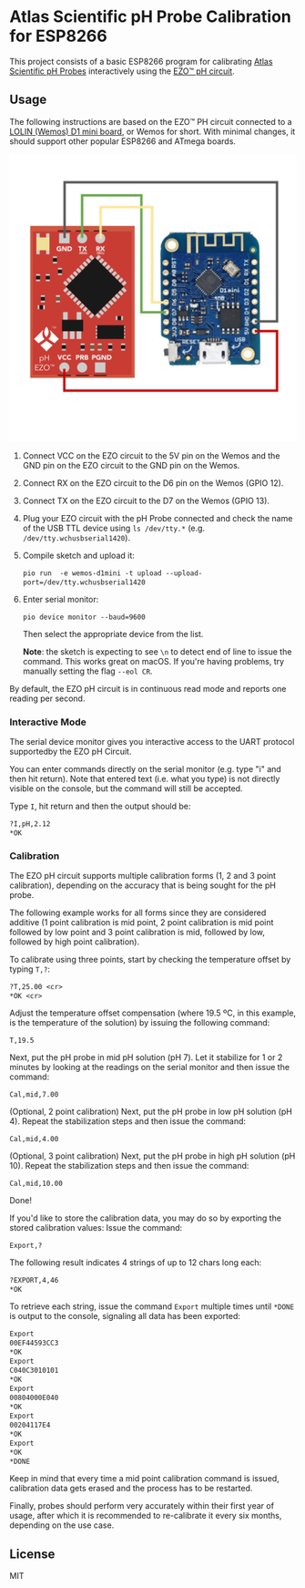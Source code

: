 # Atlas Scientific pH Probe Calibration for ESP8266

This project consists of a basic ESP8266 program for calibrating [Atlas Scientific pH Probes](https://atlas-scientific.com/probes/) interactively using the [EZO™ pH circuit](https://atlas-scientific.com/circuits/ezo-ph-circuit/).

## Usage

The following instructions are based on the EZO™ PH circuit connected to a [LOLIN (Wemos) D1 mini board](https://docs.wemos.cc/en/latest/d1/d1_mini.html), or Wemos for short. With minimal changes, it should support other popular ESP8266 and ATmega boards.

![Circuit](images/circuit.png)

1. Connect VCC on the EZO circuit to the 5V pin on the Wemos and the GND pin on the EZO circuit to the GND pin on the Wemos.

2. Connect RX on the EZO circuit to the D6 pin on the Wemos (GPIO 12).

3. Connect TX on the EZO circuit to the D7 on the Wemos (GPIO 13).

4. Plug your EZO circuit with the pH Probe connected and check the name of the USB TTL device using `ls /dev/tty.*` (e.g. `/dev/tty.wchusbserial1420`).

5. Compile sketch and upload it:

   ```
   pio run  -e wemos-d1mini -t upload --upload-port=/dev/tty.wchusbserial1420
   ```

6. Enter serial monitor:

    ```
    pio device monitor --baud=9600
    ```

    Then select the appropriate device from the list.

    **Note**: the sketch is expecting to see `\n` to detect end of line to issue the command. This works great on macOS. If you're having problems, try manually setting the flag `--eol CR`.

By default, the EZO pH circuit is in continuous read mode and reports one reading per second.

### Interactive Mode

The serial device monitor gives you interactive access to the UART protocol supportedby the EZO pH Circuit.

You can enter commands directly on the serial monitor (e.g. type "i" and then hit return). Note that entered text (i.e. what you type) is not directly visible on the console, but the command will still be accepted.

Type `I`, hit return and then the output should be:

```
?I,pH,2.12
*OK
```

### Calibration

The EZO pH circuit supports multiple calibration forms (1, 2 and 3 point calibration), depending on the accuracy that is being sought for the pH probe.

The following example works for all forms since they are considered additive (1 point calibration is mid point, 2 point calibration is mid point followed by low point and 3 point calibration is mid, followed by low, followed by high point calibration).

To calibrate using three points, start by checking the temperature offset by typing `T,?`:

```
?T,25.00 <cr>
*OK <cr>
```

Adjust the temperature offset compensation (where 19.5 ºC, in this example, is the temperature of the solution) by issuing the following command:

```
T,19.5
```

Next, put the pH probe in mid pH solution (pH 7). Let it stabilize for 1 or 2 minutes by looking at the readings on the serial monitor and then issue the command:

```
Cal,mid,7.00
```

(Optional, 2 point calibration) Next, put the pH probe in low pH solution (pH 4). Repeat the stabilization steps and then issue the command:

```
Cal,mid,4.00
```

(Optional, 3 point calibration) Next, put the pH probe in high pH solution (pH 10). Repeat the stabilization steps and then issue the command:

```
Cal,mid,10.00
```

Done!

If you'd like to store the calibration data, you may do so by exporting the stored calibration values: Issue the command:

```
Export,?
```

The following result indicates 4 strings of up to 12 chars long each:

```
?EXPORT,4,46
*OK
```

To retrieve each string, issue the command `Export` multiple times until `*DONE` is output to the console, signaling all data has been exported:

```
Export
00EF44593CC3
*OK
Export
C040C3010101
*OK
Export
00804000E040
*OK
Export
00204117E4
*OK
Export
*OK
*DONE
```

Keep in mind that every time a mid point calibration command is issued, calibration data gets erased and the process has to be restarted.

Finally, probes should perform very accurately within their first year of usage, after which it is recommended to re-calibrate it every six months, depending on the use case.

## License

MIT
